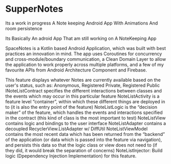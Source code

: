 # SupperNotes
Its a work in progress A Note keeping Android App With Animations And room persistence

Its Basically An adroid App That am still working on A NoteKeeping App

SpaceNotes is a Kotlin based Android Application, which was built with best practices an innovation in mind. The app uses Coroutines for concurrency and cross-module/boundary communication, a Clean Domain Layer to allow the application to work properly across multiple platforms, and a few of my favourite APIs from Android Architecture Component and Firebase.


This feature displays whatever Notes are currently available based on the user's status, such as: Anonymous, Registered Private, Registered Public
INoteListContract specifies the different interactions between classes and the events which may occur in this particular feature
NoteListActivity is a feature level “container”, within which these different things are deployed in to (it is also the entry point of the feature)
NoteListLogic is the “decision maker” of the feature, which handles the events and interactions specified in the contract (this kind of class is the most important to test)
NoteListView contains logic and bindings to the user interface
NoteListAdapter contains a decoupled RecyclerView.ListAdapter w/ DiffUtil
NoteListViewModel contains the most recent data which has been returned from the “backend” of the application (or data which is passed into the feature via navigation), and persists this data so that the logic class or view does not need to (if they did, it would break the separation of concerns)
NoteListInjector: Build logic (Dpependency Injection Implementation) for this feature.
